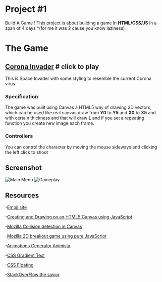 # Project #1

Build A Game !
This project is about building a game in **HTML/CSS/JS**
In a span of 4 days \*(for me it was 2 cause you know laziness)

# The Game

## [Corona Invader](https://zyzto.github.io/Corona_Invader/) # click to play


This is Space Invader with some styling to resemble the current Corona virus

### Specification

The game was built using Canvas a HTML5 way of drawing 2D vectors,
which can be used like real canvas draw from **Y0** to **Y5** and **X0** to **X5** and with certain thickness and that will draw **L** and if you set a repeating function you create new image each frame.

### Controllers

You can control the character by moving the mouse sideways and clicking the left click to shoot

## Screenshot

![Main Menu](https://i.imgur.com/pUZvsQc.png)
![Gameplay](https://i.imgur.com/3xPALeT.png)

## Resources

-[Emoji site](https://html-css-js.com/html/character-codes/)

-[Creating and Drawing on an HTML5 Canvas using JavaScript](https://codeburst.io/creating-and-drawing-on-an-html5-canvas-using-javascript-93da75f001c1)

-[Mozilla Collision detection in Canvas](https://developer.mozilla.org/en-US/docs/Games/Tutorials/2D_Breakout_game_pure_JavaScript/Collision_detection)

-[Mozilla 2D breakout game using pure JavaScript](https://developer.mozilla.org/en-US/docs/Games/Tutorials/2D_Breakout_game_pure_JavaScript)

-[Animations Generator Animista ](https://animista.net)

-[CSS Gradient Text](https://cssgradient.io/blog/css-gradient-text/)

-[CSS Floating](https://codepen.io/MarioDesigns/pen/woJgeo)

-[StackOverFlow the savior](https://stackoverflow.com/)
